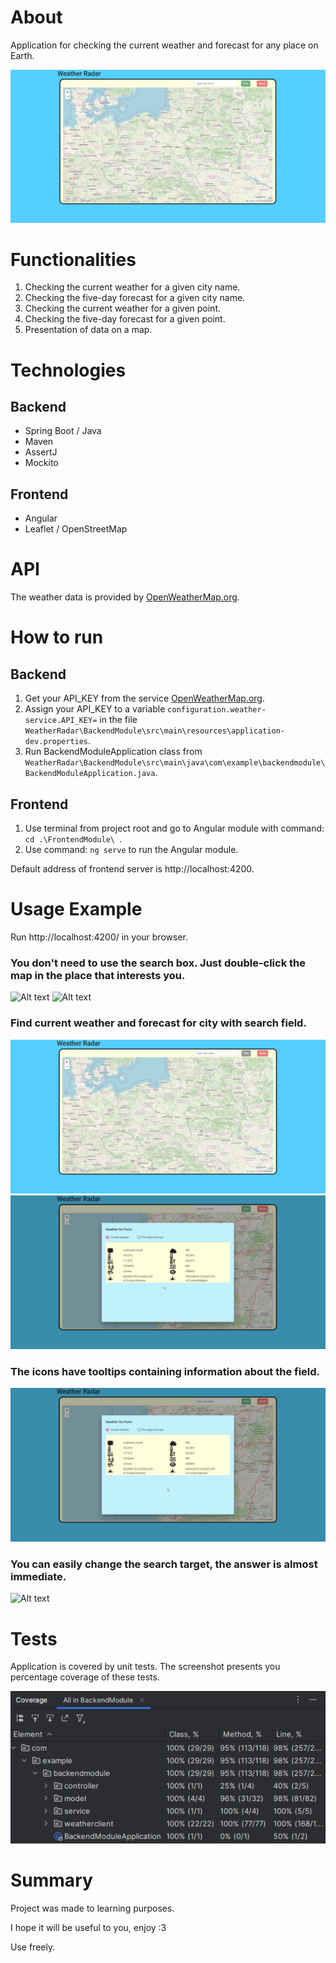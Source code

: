# About

Application for checking the current weather and forecast for any place on Earth.

![ Alt text](readme-elements/main-view.PNG)

# Functionalities

1. Checking the current weather for a given city name.
2. Checking the five-day forecast for a given city name.
3. Checking the current weather for a given point.
4. Checking the five-day forecast for a given point.
5. Presentation of data on a map.

# Technologies

## Backend

- Spring Boot / Java
- Maven
- AssertJ
- Mockito

## Frontend

- Angular
- Leaflet / OpenStreetMap

# API

The weather data is provided by [OpenWeatherMap.org](https://openweathermap.org/).

# How to run

## Backend

1. Get your API_KEY from the service [OpenWeatherMap.org](https://openweathermap.org/).
2. Assign your API_KEY to a variable ```configuration.weather-service.API_KEY=``` in the
   file ```WeatherRadar\BackendModule\src\main\resources\application-dev.properties```.
3. Run BackendModuleApplication class
   from ```WeatherRadar\BackendModule\src\main\java\com\example\backendmodule\BackendModuleApplication.java```.

## Frontend

1. Use terminal from project root and go to Angular module with command: ```cd .\FrontendModule\ ```.
2. Use command: ```ng serve``` to run the Angular module.

Default address of frontend server is  http://localhost:4200.

# Usage Example

Run http://localhost:4200/ in your browser.

### You don't need to use the search box. Just double-click the map in the place that interests you.

![ Alt text](readme-elements/few-weather-response-by-clicking.gif)
![ Alt text](readme-elements/few-forecast-response-by-clicking.gif)

### Find current weather and forecast for city with search field.

![ Alt text](readme-elements/find-weather-for-city.gif)
![ Alt text](readme-elements/forecast-main-view.gif)

### The icons have tooltips containing information about the field.

![ Alt text](readme-elements/main-view-description.gif)

### You can easily change the search target, the answer is almost immediate.

![ Alt text](readme-elements/few-weather-response-by-name.gif)

# Tests

Application is covered by unit tests.
The screenshot presents you percentage coverage of these tests.

![ Alt text](readme-elements/tests.png)

# Summary

Project was made to learning purposes.

I hope it will be useful to you, enjoy :3

Use freely.
